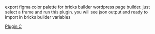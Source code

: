 export figma color palette for bricks builder wordpress page builder.
just select a frame and run this plugin. you will see json output and ready to import in bricks builder variables

[Plugin C](https://www.figma.com/community/file/1491805149966955988)